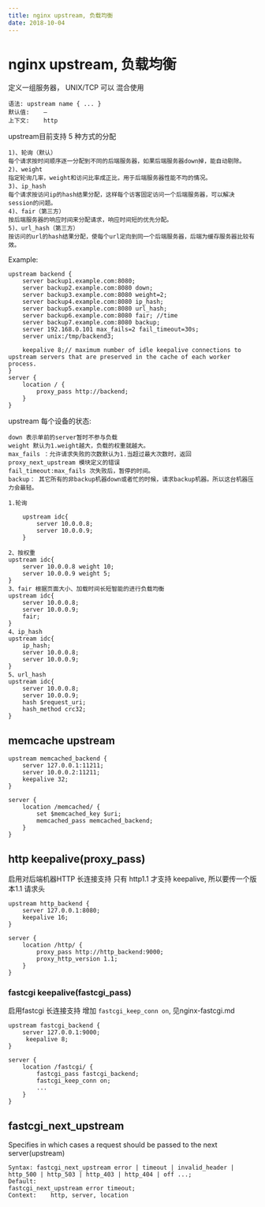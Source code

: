 ```yaml
---
title: nginx upstream, 负载均衡
date: 2018-10-04
---
```

# nginx upstream, 负载均衡
定义一组服务器， UNIX/TCP 可以 混合使用

	语法:	upstream name { ... }
	默认值:	—
	上下文:	http

upstream目前支持 5 种方式的分配

	1)、轮询（默认）
	每个请求按时间顺序逐一分配到不同的后端服务器，如果后端服务器down掉，能自动剔除。
	2)、weight
	指定轮询几率，weight和访问比率成正比，用于后端服务器性能不均的情况。
	3)、ip_hash
	每个请求按访问ip的hash结果分配，这样每个访客固定访问一个后端服务器，可以解决session的问题。
	4)、fair（第三方）
	按后端服务器的响应时间来分配请求，响应时间短的优先分配。
	5)、url_hash（第三方）
	按访问的url的hash结果分配，使每个url定向到同一个后端服务器，后端为缓存服务器比较有效。

Example:

	upstream backend {
		server backup1.example.com:8080;
		server backup2.example.com:8080 down;
		server backup3.example.com:8080 weight=2;
		server backup4.example.com:8080 ip_hash;
		server backup5.example.com:8080 url_hash;
		server backup6.example.com:8080 fair; //time
		server backup7.example.com:8080 backup;
        server 192.168.0.101 max_fails=2 fail_timeout=30s;
		server unix:/tmp/backend3;

		keepalive 8;// maximum number of idle keepalive connections to upstream servers that are preserved in the cache of each worker process.
	}
	server {
		location / {
			proxy_pass http://backend;
		}
	}


upstream 每个设备的状态:

	down 表示单前的server暂时不参与负载
	weight 默认为1.weight越大，负载的权重就越大。
	max_fails ：允许请求失败的次数默认为1.当超过最大次数时，返回proxy_next_upstream 模块定义的错误
	fail_timeout:max_fails 次失败后，暂停的时间。
	backup： 其它所有的非backup机器down或者忙的时候，请求backup机器。所以这台机器压力会最轻。

    1.轮询

        upstream idc{
            server 10.0.0.8;
            server 10.0.0.9;
        }

    2、按权重
    upstream idc{
        server 10.0.0.8 weight 10;
        server 10.0.0.9 weight 5;
    }
    3、fair 根据页面大小、加载时间长短智能的进行负载均衡
    upstream idc{
        server 10.0.0.8;
        server 10.0.0.9;
        fair;
    }
    4、ip_hash
    upstream idc{
        ip_hash;
        server 10.0.0.8;
        server 10.0.0.9;
    }
    5、url_hash
    upstream idc{
        server 10.0.0.8;
        server 10.0.0.9;
        hash $request_uri;
        hash_method crc32;
    }

## memcache upstream

	upstream memcached_backend {
		server 127.0.0.1:11211;
		server 10.0.0.2:11211;
		keepalive 32;
	}

	server {
		location /memcached/ {
			set $memcached_key $uri;
			memcached_pass memcached_backend;
		}
	}

## http keepalive(proxy_pass)
启用对后端机器HTTP 长连接支持
只有 http1.1 才支持 keepalive, 所以要传一个版本1.1 请求头

	upstream http_backend {
		server 127.0.0.1:8080;
		keepalive 16;
	}

	server {
		location /http/ {
			proxy_pass http://http_backend:9000;
			proxy_http_version 1.1;
		}
	}

### fastcgi keepalive(fastcgi_pass)
启用fastcgi 长连接支持 增加 `fastcgi_keep_conn on`, 见nginx-fastcgi.md

	upstream fastcgi_backend {
		server 127.0.0.1:9000;
		 keepalive 8;
	}

	server {
		location /fastcgi/ {
			fastcgi_pass fastcgi_backend;
			fastcgi_keep_conn on;
			...
		}
	}

## fastcgi_next_upstream
Specifies in which cases a request should be passed to the next server(upstream)

	Syntax:	fastcgi_next_upstream error | timeout | invalid_header | http_500 | http_503 | http_403 | http_404 | off ...;
	Default:
	fastcgi_next_upstream error timeout;
	Context:	http, server, location
